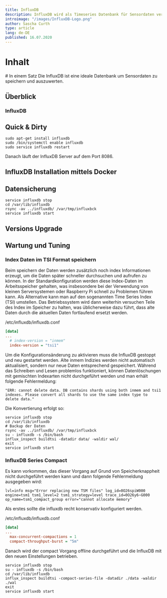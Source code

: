 ```yaml
---
title: InfluxDB
description: InfluxDB wird als Timeseries Datenbank für Sensordaten verwendet und mittels Grafana dargestellt
introimage: "/images/InfluxDB-Logo.png"
author: Sascha Curth
type: article
lang: de-DE
published: 16.07.2020
---
```

# Inhalt
<TOC />
# In einem Satz
Die InfluxDB ist eine ideale Datenbank um Sensordaten zu speichern und auszuwerten.

## Überblick

### InfluxDB

## Quick & Dirty
```shell
sudo apt-get install influxdb
sudo /bin/systemctl enable influxdb
sudo service influxdb restart
```
Danach läuft der InfluxDB Server auf dem Port 8086.

## InfluxDB Installation mittels Docker

## Datensicherung
```
service influxdb stop
cd /var/lib/influxdb
rsync -av ../influxdb/ /var/tmp/influxbck
service influxdb start
```

## Versions Upgrade

## Wartung und Tuning

### Index Daten im TSI Format speichern

Beim speichern der Daten werden zusätzlich noch index Informationen erzeugt, um die Daten später schneller durchsuchen und aufrufen zu können. In der Standardkonfiguration werden diese Index-Daten im Arbeitsspeicher gehalten, was insbesondere bei der Verwendung von kleinen Serversystemen oder Raspberry Pi schnell zu Problemen führen kann. Als Alternative kann man auf den sogenannten Time Series Index (TSI) umstellen. Das Betriebssystem wird dann weiterhin versuchen Teile des Index im Speicher zu halten, was üblicherweise dazu führt, dass alte Daten durch die aktuellen Daten fortlaufend ersetzt werden.

/etc/influxdb/influxdb.conf
```ini
[data]
...
  # index-version = "inmem"
  index-version = "tsi1"
```

Um die Konfigurationsänderung zu aktivieren muss die InfluxDB gestoppt und neu gestartet werden. Alte inmem Indizies werden nicht automatisch aktualisiert, sondern nur neue Daten entsprechend gespeichert. Während das Schreiben und Lesen problemlos funktioniert, können Datenlöschungen mit gemischten Indexarten nicht durchgeführt werden und man erhält folgende Fehlermeldung:

```
"ERR: cannot delete data. DB contains shards using both inmem and tsi1 indexes. Please convert all shards to use the same index type to delete data."
```

Die Konvertierung erfolgt so:

```shell
service influxdb stop
cd /var/lib/influxdb
# Backup der Daten
rsync -av ../influxdb/ /var/tmp/influxbck
su - influxdb -s /bin/bash
influx_inspect buildtsi -datadir data/ -waldir wal/
exit
service influxdb start
```

### InfluxDB Series Compact
Es kann vorkommen, das dieser Vorgang auf Grund von Speicherknappheit nicht durchgeführt werden kann und dann folgende Fehlermeldung ausgegeben wird:

```
lvl=info msg="Error replacing new TSM files" log_id=0O26spiW000 engine=tsm1 tsm1_level=2 tsm1_strategy=level trace_id=0O26y6~G000 op_name=tsm1_compact_group error="cannot allocate memory"
```

Als erstes sollte die influxdb recht konservativ konfiguriert werden.

/etc/influxdb/influxdb.conf
```ini
[data]
...
  max-concurrent-compactions = 1
  compact-throughput-burst = "5m"
```

Danach wird der compact Vorgang offline durchgeführt und die InfluxDB mit den neuen Einstellungen betrieben.
```shell
service influxdb stop
su - influxdb -s /bin/bash
cd /var/lib/influxdb
influx_inspect buildtsi -compact-series-file -datadir ./data -waldir ./wal
exit
service influxdb start
```


